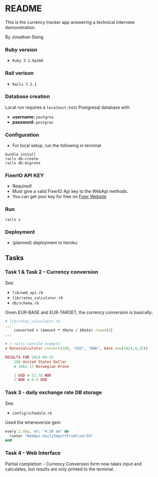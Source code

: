 # README

This is the currency tracker app answering a technical interview demonstration.

By Jonathan Stang

### Ruby version
  - `Ruby 3.1.6p260`

### Rail verison
  - `Rails 7.2.1`

### Database creation

Local run requires a `localhost:5432` Postgresql database with 
  - **username:** `postgres`
  - **password:** `postgres`

### Configuration
  - For local setup, run the following in terminal
  
```console
bundle install
rails db:create
rails db:migrate
```

### FixerIO API KEY
- Required!
- Must give a valid FixerIO Api key to the WebApi methods.
- You can get your key for free on [Fixer Website](https://fixer.io/)

### Run

```console
rails s
```

### Deployment

  - (planned) deployment to heroku

## Tasks

### Task 1 & Task 2 - Currency conversion
See:
- `lib/web_api.rb`
- `lib/rates_calculator.rb`
- `db/schema.rb`

Given EUR-BASE and EUR-TARGET, the currency conversion is basically:

```ruby
# lib/rates_calculator.rb
...
    converted = (amount * tRate / bRate).round(2)
...
```

```ruby
# > rails console example
> RatesCalculator.convert(100, "USD", "NOK", Date.new(2024,9,15))

RESULTS FOR 2024-09-15
    100 United States Dollar
    = 1062.17 Norwegian Krone

    1 USD = 11.78 NOK
    1 NOK = 0.9 USD
```

### Task 3 - daily exchange rate DB storage
See: 
- `config/schedule.rb`

Used the wheneverize gem
```ruby
every 1.day, at: "4:30 am" do
  runner "WebApi.dailyImportFromFixerIO"
end
```

### Task 4 - Web Interface

Partial completion - Currency Conversion form now takes input and calculates, but results are only printed to the terminal.

